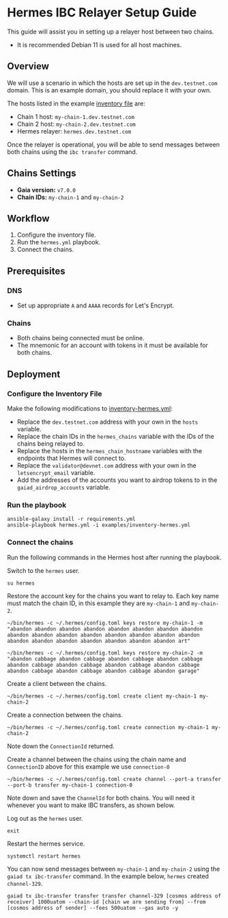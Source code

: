 # Hermes IBC Relayer Setup Guide

This guide will assist you in setting up a relayer host between two chains.

- It is recommended Debian 11 is used for all host machines.

## Overview

We will use a scenario in which the hosts are set up in the `dev.testnet.com` domain. This is an example domain, you should replace it with your own.

The hosts listed in the example [inventory file](/examples/inventory-hermes.yml) are:
* Chain 1 host: `my-chain-1.dev.testnet.com`
* Chain 2 host: `my-chain-2.dev.testnet.com`
* Hermes relayer: `hermes.dev.testnet.com`

Once the relayer is operational, you will be able to send messages between both chains using the `ibc transfer` command.


## Chains Settings

* **Gaia version:** `v7.0.0`
* **Chain IDs:** `my-chain-1` and `my-chain-2`

## Workflow

1. Configure the inventory file.
2. Run the `hermes.yml` playbook.
3. Connect the chains.


## Prerequisites

### DNS

- Set up appropriate `A` and `AAAA` records for Let's Encrypt.

### Chains

- Both chains being connected must be online.
- The mnemonic for an account with tokens in it must be available for both chains.

## Deployment

### Configure the Inventory File

Make the following modifications to [inventory-hermes.yml](/examples/inventory-hermes.yml):
  - Replace the `dev.testnet.com` address with your own in the `hosts` variable.
  - Replace the chain IDs in the `hermes_chains` variable with the IDs of the chains being relayed to.
  - Replace the hosts in the `hermes_chain_hostname` variables with the endpoints that Hermes will connect to.
  - Replace the `validator@devnet.com` address with your own in the `letsencrypt_email` variable.
  - Add the addresses of the accounts you want to airdrop tokens to in the `gaiad_airdrop_accounts` variable.


### Run the playbook 

```
ansible-galaxy install -r requirements.yml
ansible-playbook hermes.yml -i examples/inventory-hermes.yml
```

### Connect the chains

Run the following commands in the Hermes host after running the playbook.

Switch to the `hermes` user.
```
su hermes
```

Restore the account key for the chains you want to relay to. Each key name must match the chain ID, in this example they are `my-chain-1` and `my-chain-2`.
```
~/bin/hermes -c ~/.hermes/config.toml keys restore my-chain-1 -m "abandon abandon abandon abandon abandon abandon abandon abandon abandon abandon abandon abandon abandon abandon abandon abandon abandon abandon abandon abandon abandon abandon abandon art"

~/bin/hermes -c ~/.hermes/config.toml keys restore my-chain-2 -m "abandon cabbage abandon cabbage abandon cabbage abandon cabbage abandon cabbage abandon cabbage abandon cabbage abandon cabbage abandon cabbage abandon cabbage abandon cabbage abandon garage"
```

Create a client between the chains.
```
~/bin/hermes -c ~/.hermes/config.toml create client my-chain-1 my-chain-2
```

Create a connection between the chains.
```
~/bin/hermes -c ~/.hermes/config.toml create connection my-chain-1 my-chain-2
```

Note down the `ConnectionId` returned.

Create a channel between the chains using the chain name and `ConnectionID` above for this example we use `connection-0`
```
~/bin/hermes -c ~/.hermes/config.toml create channel --port-a transfer --port-b transfer my-chain-1 connection-0
```

Note down and save the `ChannelId` for both chains. You will need it whenever you want to make IBC transfers, as shown below.

Log out as the `hermes` user.
```
exit
```

Restart the hermes service.
```
systemctl restart hermes
```

You can now send messages between `my-chain-1` and `my-chain-2` using the `gaiad tx ibc-transfer` command. In the example below, `hermes` created `channel-329`.
```
gaiad tx ibc-transfer transfer transfer channel-329 [cosmos address of receiver] 1000uatom --chain-id [chain we are sending from] --from [cosmos address of sender] --fees 500uatom --gas auto -y
```
